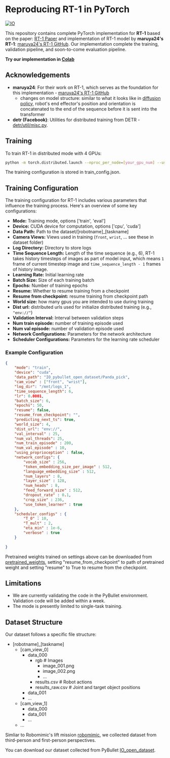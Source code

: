 # Reproducing RT-1 in PyTorch

[![IO](https://img.shields.io/badge/io%20intelligence%20-000000)](https://io-ai.tech)

This repository contains complete PyTorch implementation for **RT-1** based on the paper: [RT-1 Paper](https://arxiv.org/abs/2212.06817) and implementation of RT-1 model by **maruya24's RT-1**: [maruya24's RT-1 GitHub](https://github.com/maruya24/pytorch_robotics_transformer). Our implementation complete the training, validation pipeline, and soon-to-come evaluation pipeline.

**Try our implementation in [Colab](https://drive.google.com/file/d/18nWZ6pgy2_0fS8BjZsUiTjOFaE6WXMi3/view?usp=sharing)**

## Acknowledgements

- **maruya24**: For their work on RT-1, which serves as the foundation for this implementation - [maruya24's RT-1 GitHub](https://github.com/maruya24/pytorch_robotics_transformer)
    - changes on model structure: similar to what it looks like in [diffusion policy](https://diffusion-policy.cs.columbia.edu/), robot's end effector's position and orientation is concatenated to the end of the sequence before it is sent into the transformer
- **detr (Facebook)**: Utilities for distributed training from DETR - [detr/util/misc.py](https://github.com/facebookresearch/detr/blob/main/util/misc.py).

## Training

To train RT-1 in distributed mode with 4 GPUs:

```bash
python -m torch.distributed.launch --nproc_per_node=[your_gpu_num] --use_env IO_trainer_torch.py
```

The training configuration is stored in train_config.json.

## Training Configuration

The training configuration for RT-1 includes various parameters that influence the training process. Here's an overview of some key configurations:

- **Mode:** Training mode, options ['train', 'eval']
- **Device:** CUDA device for computation, options ['cpu', 'cuda']
- **Data Path:** Path to the dataset/[robotname]_[taskname]
- **Camera Views:** Views used in training (`front`, `wrist`, ... see these in dataset folder)
- **Log Directory:** Directory to store logs
- **Time Sequence Length:** Length of the time sequence (e.g., 6), RT-1 takes history timesteps of images as part of model input, which means `1` frame of current timestep image and `time_sequence_length - 1` frames of history image.
- **Learning Rate:** Initial learning rate
- **Batch Size:** Size of each training batch
- **Epochs:** Number of training epochs
- **Resume:** Whether to resume training from a checkpoint
- **Resume from checkpoint:** resume training from checkpoint path
- **World size:** how many gpus you are intended to use during training
- **Dist url:** distributed urls used for initialize distributed training (e.g., `"env://"`)
- **Validation Interval:** Interval between validation steps
- **Num train episode:** number of training episode used
- **Num val episode:** number of validation episode used
- **Network Configurations:** Parameters for the network architecture
- **Scheduler Configurations:** Parameters for the learning rate scheduler

### Example Configuration


```json
{
    "mode": "train",
    "device": "cuda",
    "data_path": "IO_pybullet_open_dataset/Panda_pick",
    "cam_view" : ["front", "wrist"],
    "log_dir": "/mnt/logs_1",
    "time_sequence_length": 6,
    "lr": 0.0001,
    "batch_size": 6,
    "epochs": 50,
    "resume": false,
    "resume_from_checkpoint": "",
    "predicting_next_ts": true,
    "world_size": 4,
    "dist_url": "env://",
    "val_interval" : 25,
    "num_val_threads": 25,
    "num_train_episode" : 200,
    "num_val_episode" : 10,
    "using_proprioception" : false,
    "network_configs": {
        "vocab_size" : 256,
        "token_embedding_size_per_image" : 512,
        "language_embedding_size" : 512,
        "num_layers" : 8,
        "layer_size" : 128,
        "num_heads" : 8,
        "feed_forward_size" : 512,
        "dropout_rate" : 0.1,
        "crop_size" : 236,
        "use_token_learner" : true
    },
    "scheduler_configs" : {
        "T_0" : 10,
        "T_mult" : 2,
        "eta_min" : 1e-6,
        "verbose" : true
    }
    
}

```
Pretrained weights trained on settings above can be downloaded from [pretrained_weights](https://drive.google.com/uc?export=download&id=1USLqOfqYfqIrigx1hkY37SGyrLJuaPwc), setting "resume_from_checkpoint" to path of pretrained weight and setting "resume" to True to resume from the checkpoint.


## Limitations

- We are currently validating the code in the PyBullet environment. Validation code will be added within a week.
- The mode is presently limited to single-task training.

## Dataset Structure

Our dataset follows a specific file structure:

- [robotname]_[taskname]
  - [cam_view_0]
    - data_000
      - rgb # Images
        - image_001.png
        - image_002.png
        - ...
      - results.csv # Robot actions
      - results_raw.csv # Joint and target object positions
    - data_001
    - ...
  - [cam_view_1]
    - data_000
    - data_001
    - ...
  - ...

Simliar to Robomimic's lift mission [robomimic](https://robomimic.github.io/), we collected dataset from third-person and first-person perspectives.

You can download our dataset collected from PyBullet [IO_open_dataset](https://drive.google.com/uc?export=download&id=1RoTxnipQf2SIXqzvroDOXAleNvvNIIwZ).
